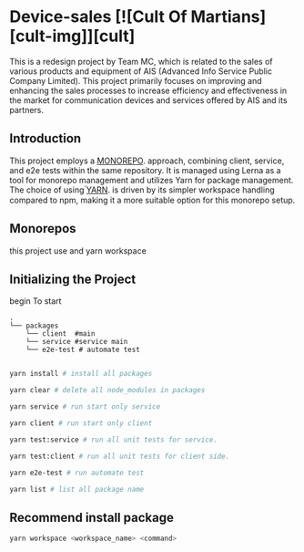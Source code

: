 
# Device-sales [![Cult Of Martians][cult-img]][cult]

This is a redesign project by Team MC, which is related to the sales of various products and equipment of AIS (Advanced Info Service Public Company Limited). This project primarily focuses on improving and enhancing the sales processes to increase efficiency and effectiveness in the market for communication devices and services offered by AIS and its partners.

## Introduction
This project employs a [MONOREPO](https://en.wikipedia.org/wiki/Monorepo). approach, combining client, service, and e2e tests within the same repository. It is managed using Lerna as a tool for monorepo management and utilizes Yarn for package management. The choice of using [ํYARN](https://classic.yarnpkg.com/lang/en/docs/workspaces/). is driven by its simpler workspace handling compared to npm, making it a more suitable option for this monorepo setup.

## Monorepos

this project use 
and yarn workspace 

## Initializing the Project

begin To start

```
.
└── packages
    └── client  #main
    └── service #service main 
    └── e2e-test # automate test 


```

```bash
yarn install # install all packages

yarn clear # delete all node_modules in packages

yarn service # run start only service

yarn client # run start only client

yarn test:service # run all unit tests for service.

yarn test:client # run all unit tests for client side.

yarn e2e-test # run automate test

yarn list # list all package name

```

## Recommend install package
```bash
yarn workspace <workspace_name> <command>
```
